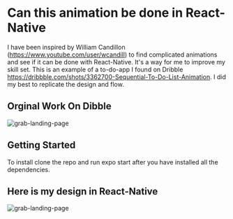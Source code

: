 # Can this animation be done in React-Native #
I have been inspired by William Candillon (https://www.youtube.com/user/wcandill) to find complicated animations and see if it can be done with React-Native. It's a way for me to improve my skill set. This is an example of a to-do-app I found on Dribble https://dribbble.com/shots/3362700-Sequential-To-Do-List-Animation. I did my best to replicate the design and flow.

## Orginal Work On Dibble
![grab-landing-page](https://cdn.dribbble.com/users/103182/screenshots/3362700/todo-list-animate-v2.gif)

## Getting Started 
To install clone the repo 
and run expo start after you have installed all the dependencies.

## Here is my design in React-Native

![grab-landing-page](https://user-images.githubusercontent.com/5923270/51431614-6cf03900-1bf9-11e9-992e-8494c2d009ac.gif)


